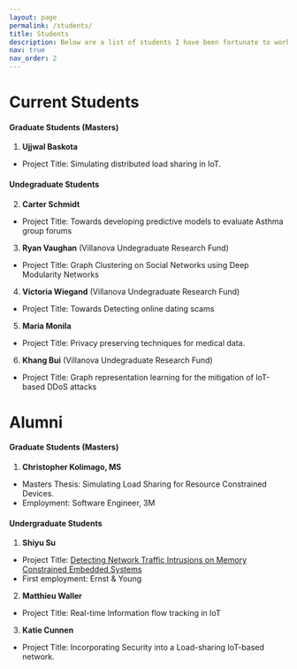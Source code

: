 ```yaml
---
layout: page
permalink: /students/
title: Students
description: Below are a list of students I have been fortunate to work with on various research projects.
nav: true
nav_order: 2
---
```


<!-- ## GitHub users

{% if site.data.repositories.github_users %}
<div class="repositories d-flex flex-wrap flex-md-row flex-column justify-content-between align-items-center">
  {% for user in site.data.repositories.github_users %}
    {% include repository/repo_user.html username=user %}
  {% endfor %}
</div>

---

{% if site.repo_trophies.enabled %}
{% for user in site.data.repositories.github_users %}
  {% if site.data.repositories.github_users.size > 1 %}
  <h4>{{ user }}</h4>
  {% endif %}
  <div class="repositories d-flex flex-wrap flex-md-row flex-column justify-content-between align-items-center">
  {% include repository/repo_trophies.html username=user %}
  </div>

  ---

{% endfor %}
{% endif %}
{% endif %}

## GitHub Repositories

{% if site.data.repositories.github_repos %}
<div class="repositories d-flex flex-wrap flex-md-row flex-column justify-content-between align-items-center">
  {% for repo in site.data.repositories.github_repos %}
    {% include repository/repo.html repository=repo %}
  {% endfor %}
</div>
{% endif %}
 -->

 <!-- pages/projects.md -->
# Current Students
#### Graduate Students (Masters)
1. **Ujjwal Baskota**
  * Project Title: Simulating distributed load sharing in IoT.


#### Undegraduate Students
2. **Carter Schmidt**
  * Project Title: Towards developing predictive models to evaluate Asthma group forums
3. **Ryan Vaughan** (Villanova Undegraduate Research Fund)
  * Project Title: Graph Clustering on Social Networks using Deep Modularity Networks
4. **Victoria Wiegand** (Villanova Undegraduate Research Fund)
  * Project Title: Towards Detecting online dating scams
5. **Maria Monila**
  * Project Title: Privacy preserving techniques for medical data.
6. **Khang Bui** (Villanova Undegraduate Research Fund)
  * Project Title: Graph representation learning for the mitigation of IoT-based DDoS attacks



# Alumni
#### Graduate Students (Masters)
1. **Christopher Kolimago, MS**
  * Masters Thesis: Simulating Load Sharing for Resource Constrained Devices. 
  * Employment: Software Engineer, 3M

#### Undergraduate Students
1. **Shiyu Su**
  * Project Title: [Detecting Network Traffic Intrusions on Memory
Constrained Embedded Systems](https://ieeexplore.ieee.org/document/9619844)
  * First employment: Ernst & Young
2. **Matthieu Waller**
* Project Title: Real-time Information flow tracking in IoT
3. **Katie Cunnen**
* Project Title: Incorporating Security into a Load-sharing IoT-based network.